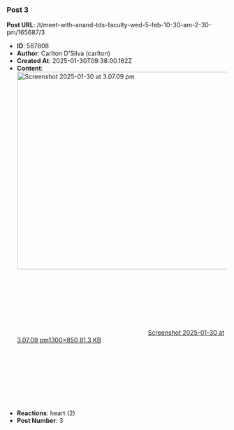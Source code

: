 ### Post 3
**Post URL**: /t/meet-with-anand-tds-faculty-wed-5-feb-10-30-am-2-30-pm/165687/3
- **ID**: 587808
- **Author**: Carlton D'Silva (carlton)
- **Created At**: 2025-01-30T09:38:00.162Z
- **Content**:  
  <div class="lightbox-wrapper"><a class="lightbox" href="https://europe1.discourse-cdn.com/flex013/uploads/iitm/original/3X/3/c/3c4a546e7bae08a17f873f828185df45aa57f717.png" data-download-href="/uploads/short-url/8BlTKbC5gXmJ3glnNx7zb0GMNgj.png?dl=1" title="Screenshot 2025-01-30 at 3.07.09 pm" rel="noopener nofollow ugc"><img src="https://europe1.discourse-cdn.com/flex013/uploads/iitm/optimized/3X/3/c/3c4a546e7bae08a17f873f828185df45aa57f717_2_690x451.png" alt="Screenshot 2025-01-30 at 3.07.09 pm" data-base62-sha1="8BlTKbC5gXmJ3glnNx7zb0GMNgj" width="690" height="451" srcset="https://europe1.discourse-cdn.com/flex013/uploads/iitm/optimized/3X/3/c/3c4a546e7bae08a17f873f828185df45aa57f717_2_690x451.png, https://europe1.discourse-cdn.com/flex013/uploads/iitm/optimized/3X/3/c/3c4a546e7bae08a17f873f828185df45aa57f717_2_1035x676.png 1.5x, https://europe1.discourse-cdn.com/flex013/uploads/iitm/original/3X/3/c/3c4a546e7bae08a17f873f828185df45aa57f717.png 2x" data-dominant-color="F1F1F1"><div class="meta"><svg class="fa d-icon d-icon-far-image svg-icon" aria-hidden="true"><use href="#far-image"></use></svg><span class="filename">Screenshot 2025-01-30 at 3.07.09 pm</span><span class="informations">1300×850 81.3 KB</span><svg class="fa d-icon d-icon-discourse-expand svg-icon" aria-hidden="true"><use href="#discourse-expand"></use></svg></div></a></div>
- **Reactions**: heart (2)
- **Post Number**: 3

